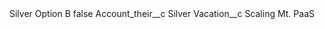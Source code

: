 <?xml version="1.0" encoding="UTF-8"?>
<CustomMetadata xmlns="http://soap.sforce.com/2006/04/metadata" xmlns:xsi="http://www.w3.org/2001/XMLSchema-instance" xmlns:xsd="http://www.w3.org/2001/XMLSchema">
    <label>Silver Option B</label>
    <protected>false</protected>
    <values>
        <field>Account_their__c</field>
        <value xsi:type="xsd:string">Silver</value>
    </values>
    <values>
        <field>Vacation__c</field>
        <value xsi:type="xsd:string">Scaling Mt. PaaS</value>
    </values>
</CustomMetadata>
